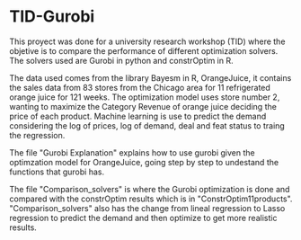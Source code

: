 # TID-Gurobi
This proyect was done for a university research workshop (TID) where the objetive is to compare the performance of different optimization solvers. The solvers used are Gurobi in python and constrOptim in R.

The data used comes from the library Bayesm in R, OrangeJuice, it contains the sales data from 83 stores from the Chicago area
for 11 refrigerated orange juice for 121 weeks. The optimization model uses store number 2, wanting to maximize the Category Revenue of orange juice deciding the price of each product. 
Machine learning is use to predict the demand considering the log of prices, log of demand, deal and feat status to traing the regression.

The file "Gurobi Explanation" explains how to use gurobi given the optimzation model for OrangeJuice, going step by step to undestand the functions that gurobi has.

The file "Comparison_solvers" is where the Gurobi optimization is done and compared with the constrOptim results which is in "ConstrOptim11products".
"Comparison_solvers" also has the change from lineal regression to Lasso regression to predict the demand and then optimize to get more realistic results.
